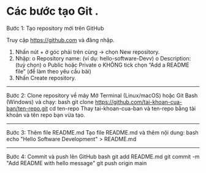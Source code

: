 # Các bước tạo Git .

Bước 1: Tạo repository mới trên GitHub

Truy cập https://github.com và đăng nhập.
1.	Nhấn nút + ở góc phải trên cùng → chọn New repository.
2.	Nhập:
o	Repository name: (ví dụ: hello-software-Devv)
o	Description: (tuỳ chọn)
o	Public hoặc Private
o	KHÔNG tick chọn “Add a README file” (để làm theo yêu cầu bài)
3.	Nhấn Create repository.
________________________________________

Bước 2: Clone repository về máy
Mở Terminal (Linux/macOS) hoặc Git Bash (Windows) và chạy:
bash
git clone https://github.com/tai-khoan-cua-ban/ten-repo.git
cd ten-repo
Thay tai-khoan-cua-ban và ten-repo bằng tài khoản và tên repo bạn vừa tạo.
______________________________________
Bước 3: Thêm file README.md
Tạo file README.md và thêm nội dung:
bash
echo "Hello Software Development" > README.md
________________________________________
Bước 4: Commit và push lên GitHub
bash
git add README.md
git commit -m "Add README with hello message"
git push origin main
